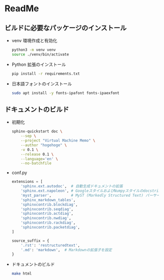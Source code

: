 ReadMe
===

## ビルドに必要なパッケージのインストール

- venv 環境作成と有効化

    ```bash
    python3 -m venv venv
    source ./venv/bin/activate
    ```

- Python 拡張のインストール

    ```bash
    pip install -r requirements.txt
    ```

- 日本語フォントのインストール

    ```bash
    sudo apt install -y fonts-ipafont fonts-ipaexfont
    ```

## ドキュメントのビルド

- 初期化

    ```bash
    sphinx-quickstart doc \
        --sep \
        --project "Virtual Machine Memo" \
        --author "hogehoge" \
        -v 0.1 \
        --release 0.1 \
        --language='en' \
        --no-batchfile
    ```

- conf.py

    ```python
    extensions = [
        'sphinx.ext.autodoc',  # 自動生成ドキュメントの拡張
        'sphinx.ext.napoleon', # GoogleスタイルおよびNumpyスタイルのdocstringを解釈するための拡張
        'myst_parser',         # MyST (Markedly Structured Text) パーサーを有効化
        'sphinx_markdown_tables',
        'sphinxcontrib.blockdiag',
        'sphinxcontrib.seqdiag',
        'sphinxcontrib.actdiag',
        'sphinxcontrib.nwdiag',
        'sphinxcontrib.rackdiag',
        'sphinxcontrib.packetdiag',
    ]

    source_suffix = {
        '.rst': 'restructuredtext',
        '.md': 'markdown',  # Markdownの拡張子を設定
    }
    ```

- ドキュメントのビルド

    ```bash
    make html
    ```

